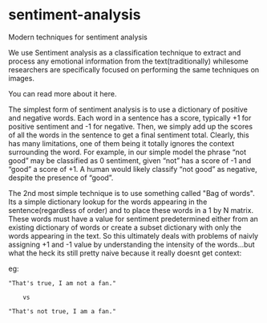 # sentiment-analysis
Modern techniques for sentiment analysis


We use Sentiment analysis as a classification technique to extract and process any emotional information from the text(traditionally) whilesome researchers are specifically focused on performing the same techniques on images.

You can read more about it here.

The simplest form of sentiment analysis is to use a dictionary of positive and negative words. Each word in a sentence has a score, typically +1 for positive sentiment and -1 for negative. Then, we simply add up the scores of all the words in the sentence to get a final sentiment total. Clearly, this has many limitations, one of them being it totally ignores the context surrounding the word. For example, in our simple model the phrase “not good” may be classified as 0 sentiment, given “not” has a score of -1 and “good” a score of +1. A human would likely classify “not good” as negative, despite the presence of “good”.

The 2nd most simple technique is to use something called "Bag of words". Its a simple dictionary lookup for the words appearing in the sentence(regardless of order) and to place these words in a 1 by N matrix. These words must have a value for sentiment predetermined either from an existing dictionary of words or create a subset dictionary with only the words appearing in the text. So this ultimately deals with problems of naivly assigning +1 and -1 value by understanding the intensity of the words...but what the heck its still pretty naive because it really doesnt get context:

eg:

```"That's true, I am not a fan."```

        vs
```"That's not true, I am a fan."```

